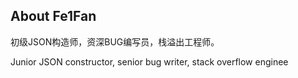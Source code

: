 ## About Fe1Fan

初级JSON构造师，资深BUG编写员，栈溢出工程师。

Junior JSON constructor, senior bug writer, stack overflow enginee
